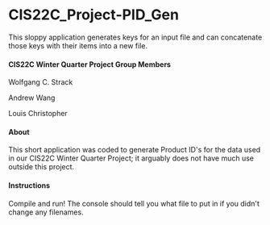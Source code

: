 # CIS22C_Project-PID_Gen
This sloppy application generates keys for an input file and can concatenate those keys with their items into a new file.

#### CIS22C Winter Quarter Project Group Members
Wolfgang C. Strack

Andrew Wang

Louis Christopher

#### About
This short application was coded to generate Product ID's for the data used in our CIS22C Winter Quarter Project; it arguably does not have much use outside this project.

#### Instructions
Compile and run! The console should tell you what file to put in if you didn't change any filenames.
